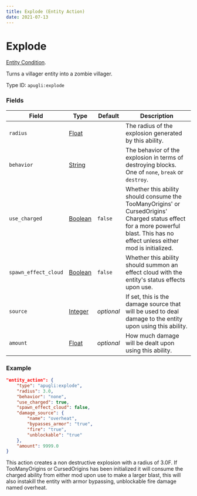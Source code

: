 ```yaml
---
title: Explode (Entity Action)
date: 2021-07-13
---
```


# Explode

[Entity Condition](../entity_conditions.md).

Turns a villager entity into a zombie villager.

Type ID: `apugli:explode`

### Fields

Field  | Type | Default | Description
-------|------|---------|-------------
`radius` | [Float](https://origins.readthedocs.io/en/latest/data_types/float/) |  | The radius of the explosion generated by this ability.
`behavior` | [String](https://origins.readthedocs.io/en/latest/data_types/string/) | | The behavior of the explosion in terms of destroying blocks. One of `none`, `break` or `destroy`.
`use_charged` | [Boolean](https://origins.readthedocs.io/en/latest/data_types/boolean/) | `false` | Whether this ability should consume the TooManyOrigins' or CursedOrigins' Charged status effect for a more powerful blast. This has no effect unless either mod is initialized.
`spawn_effect_cloud` | [Boolean](https://origins.readthedocs.io/en/latest/data_types/boolean/) | `false` | Whether this ability should summon an effect cloud with the entity's status effects upon use.
`source` | [Integer](https://origins.readthedocs.io/en/latest/data_types/integer/) | *optional* | If set, this is the damage source that will be used to deal damage to the entity upon using this ability.
`amount` | [Float](https://origins.readthedocs.io/en/latest/data_types/float/) | *optional*| How much damage will be dealt upon using this ability.


### Example
```json
"entity_action": {
    "type": "apugli:explode",
    "radius": 3.0,
    "behavior": "none",
    "use_charged": true,
    "spawn_effect_cloud": false,
    "damage_source": {
        "name": "overheat",
        "bypasses_armor": "true",
        "fire": "true",
        "unblockable": "true"
    },
    "amount": 9999.0
}
```
This action creates a non destructive explosion with a radius of 3.0F. If TooManyOrigins or CursedOrigins has been initialized it will consume the charged ability from either mod upon use to make a larger blast, this will also instakill the entity with armor bypassing, unblockable fire damage named overheat.